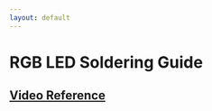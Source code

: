 ```yaml
---
layout: default
---
```


# RGB LED Soldering Guide

## [Video Reference](https://www.youtube.com/watch?v=rZXS31D3BTs)